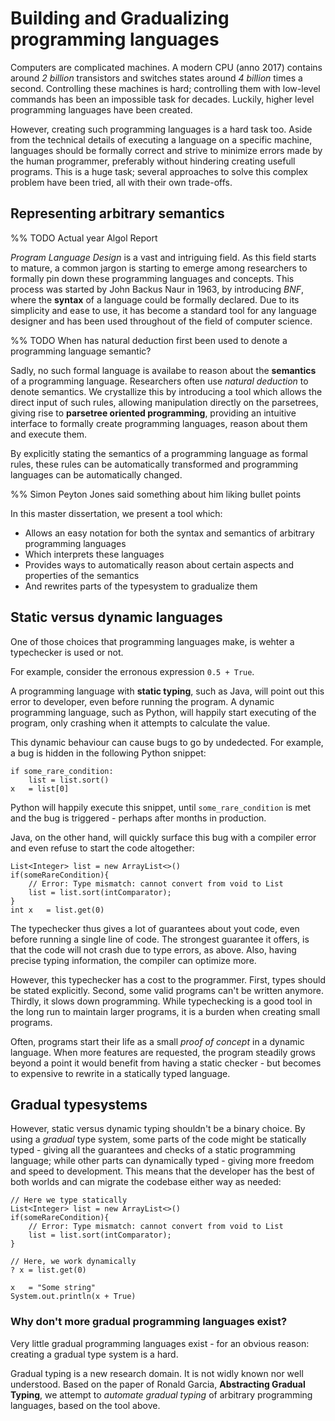 
 Building and Gradualizing programming languages
=================================================


Computers are complicated machines. A modern CPU (anno 2017) contains around _2 billion_ transistors and switches states around _4 billion_ times a second. Controlling these machines is hard; controlling them with low-level commands has been an impossible task for decades. Luckily, higher level programming languages have been created.


However, creating such programming languages is a hard task too. Aside from the technical details of executing a language on a specific machine, languages should be formally correct and strive to minimize errors made by the human programmer, preferably without hindering creating usefull programs. This is a huge task; several approaches to solve this complex problem have been tried, all with their own trade-offs.

 Representing arbitrary semantics
----------------------------------

%% TODO Actual year Algol Report

_Program Language Design_ is a vast and intriguing field. As this field starts to mature, a common jargon is starting to emerge among researchers to formally pin down these programming languages and concepts. This process was started by John Backus Naur in 1963, by introducing _BNF_, where the __syntax__ of a language could be formally declared. Due to its simplicity and ease to use, it has become a standard tool for any language designer and has been used throughout of the field of computer science.

%% TODO When has natural deduction first been used to denote a programming language semantic?

Sadly, no such formal language is availabe to reason about the __semantics__ of a programming language. Researchers often use _natural deduction_ to denote semantics. We crystallize this by introducing a tool which allows the direct input of such rules, allowing manipulation directly on the parsetrees, giving rise to __parsetree oriented programming__, providing an intuitive interface to formally create programming languages, reason about them and execute them.

By explicitly stating the semantics of a programming language as formal rules, these rules can be automatically transformed and programming languages can be automatically changed. 


%% Simon Peyton Jones said something about him liking bullet points

In this master dissertation, we present a tool which:

 - Allows an easy notation for both the syntax and semantics of arbitrary programming languages
 - Which interprets these languages
 - Provides ways to automatically reason about certain aspects and properties of the semantics
 - And rewrites parts of the typesystem to gradualize them



 Static versus dynamic languages
---------------------------------

One of those choices that programming languages make, is wehter a typechecker is used or not. 

For example, consider the erronous expression `0.5 + True`. 

A programming language with __static typing__, such as Java, will point out this error to developer, even before running the program. A dynamic programming language, such as Python, will happily start executing of the program, only crashing when it attempts to calculate the value.

This dynamic behaviour can cause bugs to go by undedected. For example, a bug is hidden in the following Python snippet:


	if some_rare_condition:
		list = list.sort()
	x	= list[0]


Python will happily execute this snippet, until `some_rare_condition` is met and the bug is triggered - perhaps after months in production.

Java, on the other hand, will quickly surface this bug with a compiler error and even refuse to start the code altogether:


	List<Integer> list = new ArrayList<>()
	if(someRareCondition){
		// Error: Type mismatch: cannot convert from void to List
		list = list.sort(intComparator);
	}
	int x	= list.get(0)


The typechecker thus gives a lot of guarantees about yout code, even before running a single line of code. The strongest guarantee it offers, is that the code will not crash due to type errors, as above. Also, having precise typing information, the compiler can optimize more.

However, this typechecker has a cost to the programmer. First, types should be stated explicitly. Second, some valid programs can't be written anymore. Thirdly, it slows down programming. While typechecking is a good tool in the long run to maintain larger programs, it is a burden when creating small programs.

Often, programs start their life as a small _proof of concept_ in a dynamic language. When more features are requested, the program steadily grows beyond a point it would benefit from having a static checker - but becomes to expensive to rewrite in a statically typed language.

 Gradual typesystems
----------------------


However, static versus dynamic typing shouldn't be a binary choice. By using a _gradual_ type system, some parts of the code might be statically typed - giving all the guarantees and checks of a static programming language; while other parts can dynamically typed - giving more freedom and speed to development.
This means that the developer has the best of both worlds and can migrate the codebase either way as needed:

	
	// Here we type statically
	List<Integer> list = new ArrayList<>()
	if(someRareCondition){
		// Error: Type mismatch: cannot convert from void to List
		list = list.sort(intComparator);
	}

	// Here, we work dynamically
	? x	= list.get(0)
	
	x	= "Some string"
	System.out.println(x + True)
	

### Why don't more gradual programming languages exist?

Very little gradual programming languages exist - for an obvious reason: creating a gradual type system is a hard.

Gradual typing is a new research domain. It is not widly known nor well understood. Based on the paper of Ronald Garcia, __Abstracting Gradual Typing__, we attempt to _automate gradual typing_ of arbitrary programming languages, based on the tool above.






